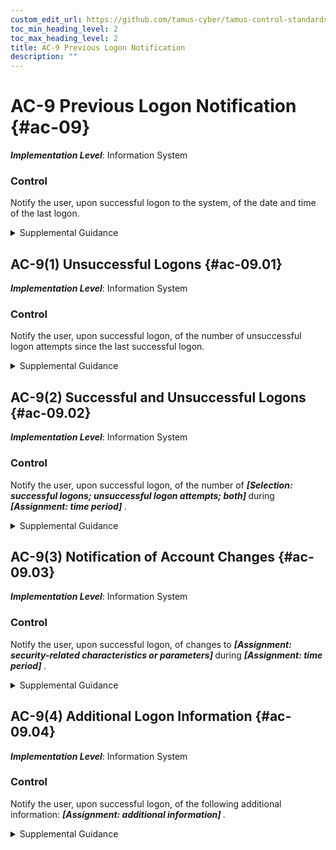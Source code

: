 ```yaml
---
custom_edit_url: https://github.com/tamus-cyber/tamus-control-standards/tree/main/content/tamus.edu/TAMUS_profile.xml
toc_min_heading_level: 2
toc_max_heading_level: 2
title: AC-9 Previous Logon Notification
description: ""
---
```


# AC-9 Previous Logon Notification {#ac-09}

_**Implementation Level**_: Information System

### Control

Notify the user, upon successful logon to the system, of the date and time of the last logon.

<details>
  <summary>Supplemental Guidance</summary>

Previous logon notification is applicable to system access via human user interfaces and access to systems that occurs in other types of architectures. Information about the last successful logon allows the user to recognize if the date and time provided is not consistent with the user’s last access.

</details>

## AC-9(1) Unsuccessful Logons {#ac-09.01}

_**Implementation Level**_: Information System

### Control

Notify the user, upon successful logon, of the number of unsuccessful logon attempts since the last successful logon.

<details>
  <summary>Supplemental Guidance</summary>

Information about the number of unsuccessful logon attempts since the last successful logon allows the user to recognize if the number of unsuccessful logon attempts is consistent with the user’s actual logon attempts.

</details>

## AC-9(2) Successful and Unsuccessful Logons {#ac-09.02}

_**Implementation Level**_: Information System

### Control

Notify the user, upon successful logon, of the number of <strong title="ac-09.02_odp.01"> <em>[Selection: successful logons; unsuccessful logon attempts; both]</em> </strong> during <strong title="ac-09.02_odp.02"> <em>[Assignment: time period]</em> </strong>.

<details>
  <summary>Supplemental Guidance</summary>

Information about the number of successful and unsuccessful logon attempts within a specified time period allows the user to recognize if the number and type of logon attempts are consistent with the user’s actual logon attempts.

</details>

## AC-9(3) Notification of Account Changes {#ac-09.03}

_**Implementation Level**_: Information System

### Control

Notify the user, upon successful logon, of changes to <strong title="ac-09.03_odp.01"> <em>[Assignment: security-related characteristics or parameters]</em> </strong> during <strong title="ac-09.03_odp.02"> <em>[Assignment: time period]</em> </strong>.

<details>
  <summary>Supplemental Guidance</summary>

Information about changes to security-related account characteristics within a specified time period allows users to recognize if changes were made without their knowledge.

</details>

## AC-9(4) Additional Logon Information {#ac-09.04}

_**Implementation Level**_: Information System

### Control

Notify the user, upon successful logon, of the following additional information: <strong title="ac-09.04_odp"> <em>[Assignment: additional information]</em> </strong>.

<details>
  <summary>Supplemental Guidance</summary>

Organizations can specify additional information to be provided to users upon logon, including the location of the last logon. User location is defined as information that can be determined by systems, such as Internet Protocol (IP) addresses from which network logons occurred, notifications of local logons, or device identifiers.

</details>

